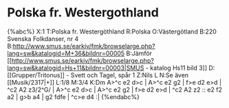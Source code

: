 # Polska fr. Westergothland

{%abc%}
X:1
T:Polska fr. Westergöthland
R:Polska
O:Västergötland
B:220 Svenska Folkdanser, nr 4
B:http://www.smus.se/earkiv/fmk/browselarge.php?lang=sw&katalogid=M+36&bildnr=00005
B:Jämför [[http://www.smus.se/earkiv/fmk/browselarge.php?lang=sw&katalogid=Hs+11&bildnr=00003|SMUS - katalog Hs11 bild 3]]
D:[[Grupper/Tritonus]] - Svett och Tagel, spår 1
Z:Nils L
N:Se även [[Musik/2317|+]]
L:1/8
M:3/4
K:Dm
A>^c e2 d>c | A>^c e2 g2 | f>e d2 e>d | ^c2 A2 z3/2^G/ | 
A>^c e2 d>c | A>^c e2 g2 | f>e d2 e>d | ^c2 A2 z2 :: 
e2 f2 a2 | g>b a4 | g2 fdfe | ^c>e d4 :| 
{%endabc%}
